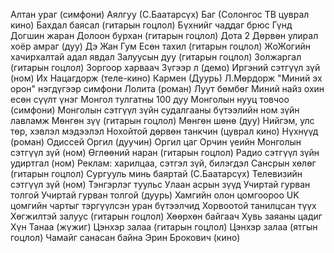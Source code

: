 Алтан ураг (симфони)
Аялгуу (С.Баатарсүх)
Баг (Солонгос ТВ цуврал кино)
Бахдал баясал (гитарын гоцлол)
Бүхнийг чаддаг брюс
Гүнд
Догшин жаран
Долоон бурхан (гитарын гоцлол)
Дота 2
Дөрвөн улирал хоёр амраг (дуу)
Дэ Жан Гум
Есөн тахил (гитарын гоцлол)
ЖоЖогийн хачирхалтай адал явдал
Залуусын дуу (гитарын гоцлол)
Золжаргал (гитарын гоцлол)
Зоргоор харваач
Зүгээр л (демо)
Иргэний сэтгүүл зүй (ном)
Их Нацагдорж (теле-кино)
Кармен (Дуурь)
Л.Мөрдорж "Миний эх орон" нэгдүгээр симфони
Лолита (роман)
Луут бөмбөг
Миний найз охин есөн сүүлт үнэг
Монгол тулгатны 100 дуу
Монголын нууц товчоо (симфони)
Монголын сэтгүүл зүйн судалгааны бүтээлийн ном зүйн лавламж
Мөнгөн зүү (гитарын гоцлол)
Мөнгөн шөнө (дуу)
Нийгэм, улс төр, хэвлэл мэдээлэл
Нохойтой дөрвөн танкчин (цуврал кино)
Нүхнүүд (роман)
Одиссей
Оргил (дуучин)
Оргил цаг
Орчин үеийн Монголын сэтгүүл зүй (ном)
Өглөөний наран (гитарын гоцлол)
Радио сэтгүүл зүйн удиртгал (ном)
Реклам: харилцаа, сэтгэл зүй, билэгдэл
Сансрын хөлөг (гитарын гоцлол)
Сургууль минь баяртай (С.Баатарсүх)
Телевизийн сэтгүүл зүй (ном)
Тэнгэрлэг туульс
Улаан асрын зүүд
Учиртай гурван толгой
Учиртай гурван толгой (дуурь)
Хамгийн олон цомгоороо UK цомгийн чартыг тэргүүлсэн уран бүтээлчид
Хорвоотой танилцсан түүх
Хөгжилтэй залуус (гитарын гоцлол)
Хөөрхөн байгаач
Хувь заяаны цадиг
Хүн Танаа (жүжиг)
Цэнхэр залаа (гитарын гоцлол)
Цэнхэр залаа (ятгын гоцлол)
Чамайг санасан байна
Эрин Брокович (кино)
